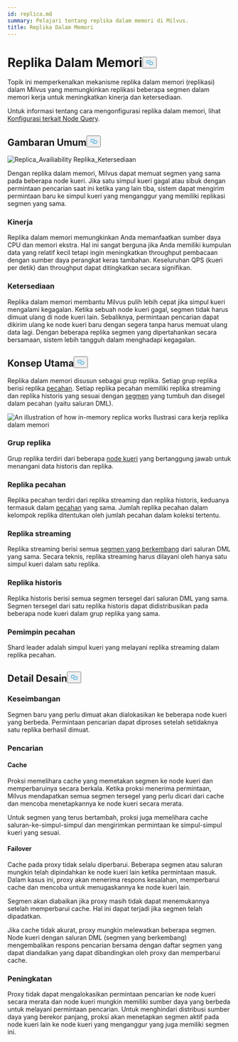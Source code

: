 ```yaml
---
id: replica.md
summary: Pelajari tentang replika dalam memori di Milvus.
title: Replika Dalam Memori
---
```

<h1 id="In-Memory-Replica" class="common-anchor-header">Replika Dalam Memori<button data-href="#In-Memory-Replica" class="anchor-icon" translate="no">
      <svg translate="no"
        aria-hidden="true"
        focusable="false"
        height="20"
        version="1.1"
        viewBox="0 0 16 16"
        width="16"
      >
        <path
          fill="#0092E4"
          fill-rule="evenodd"
          d="M4 9h1v1H4c-1.5 0-3-1.69-3-3.5S2.55 3 4 3h4c1.45 0 3 1.69 3 3.5 0 1.41-.91 2.72-2 3.25V8.59c.58-.45 1-1.27 1-2.09C10 5.22 8.98 4 8 4H4c-.98 0-2 1.22-2 2.5S3 9 4 9zm9-3h-1v1h1c1 0 2 1.22 2 2.5S13.98 12 13 12H9c-.98 0-2-1.22-2-2.5 0-.83.42-1.64 1-2.09V6.25c-1.09.53-2 1.84-2 3.25C6 11.31 7.55 13 9 13h4c1.45 0 3-1.69 3-3.5S14.5 6 13 6z"
        ></path>
      </svg>
    </button></h1><p>Topik ini memperkenalkan mekanisme replika dalam memori (replikasi) dalam Milvus yang memungkinkan replikasi beberapa segmen dalam memori kerja untuk meningkatkan kinerja dan ketersediaan.</p>
<p>Untuk informasi tentang cara mengonfigurasi replika dalam memori, lihat <a href="/docs/id/configure_querynode.md#queryNodereplicas">Konfigurasi terkait Node Query</a>.</p>
<h2 id="Overview" class="common-anchor-header">Gambaran Umum<button data-href="#Overview" class="anchor-icon" translate="no">
      <svg translate="no"
        aria-hidden="true"
        focusable="false"
        height="20"
        version="1.1"
        viewBox="0 0 16 16"
        width="16"
      >
        <path
          fill="#0092E4"
          fill-rule="evenodd"
          d="M4 9h1v1H4c-1.5 0-3-1.69-3-3.5S2.55 3 4 3h4c1.45 0 3 1.69 3 3.5 0 1.41-.91 2.72-2 3.25V8.59c.58-.45 1-1.27 1-2.09C10 5.22 8.98 4 8 4H4c-.98 0-2 1.22-2 2.5S3 9 4 9zm9-3h-1v1h1c1 0 2 1.22 2 2.5S13.98 12 13 12H9c-.98 0-2-1.22-2-2.5 0-.83.42-1.64 1-2.09V6.25c-1.09.53-2 1.84-2 3.25C6 11.31 7.55 13 9 13h4c1.45 0 3-1.69 3-3.5S14.5 6 13 6z"
        ></path>
      </svg>
    </button></h2><p>
  
   <span class="img-wrapper"> <img translate="no" src="/docs/v2.5.x/assets/replica_availability.jpg" alt="Replica_Availiability" class="doc-image" id="replica_availiability" />
   </span> <span class="img-wrapper"> <span>Replika_Ketersediaan</span> </span></p>
<p>Dengan replika dalam memori, Milvus dapat memuat segmen yang sama pada beberapa node kueri. Jika satu simpul kueri gagal atau sibuk dengan permintaan pencarian saat ini ketika yang lain tiba, sistem dapat mengirim permintaan baru ke simpul kueri yang menganggur yang memiliki replikasi segmen yang sama.</p>
<h3 id="Performance" class="common-anchor-header">Kinerja</h3><p>Replika dalam memori memungkinkan Anda memanfaatkan sumber daya CPU dan memori ekstra. Hal ini sangat berguna jika Anda memiliki kumpulan data yang relatif kecil tetapi ingin meningkatkan throughput pembacaan dengan sumber daya perangkat keras tambahan. Keseluruhan QPS (kueri per detik) dan throughput dapat ditingkatkan secara signifikan.</p>
<h3 id="Availability" class="common-anchor-header">Ketersediaan</h3><p>Replika dalam memori membantu Milvus pulih lebih cepat jika simpul kueri mengalami kegagalan. Ketika sebuah node kueri gagal, segmen tidak harus dimuat ulang di node kueri lain. Sebaliknya, permintaan pencarian dapat dikirim ulang ke node kueri baru dengan segera tanpa harus memuat ulang data lagi. Dengan beberapa replika segmen yang dipertahankan secara bersamaan, sistem lebih tangguh dalam menghadapi kegagalan.</p>
<h2 id="Key-Concepts" class="common-anchor-header">Konsep Utama<button data-href="#Key-Concepts" class="anchor-icon" translate="no">
      <svg translate="no"
        aria-hidden="true"
        focusable="false"
        height="20"
        version="1.1"
        viewBox="0 0 16 16"
        width="16"
      >
        <path
          fill="#0092E4"
          fill-rule="evenodd"
          d="M4 9h1v1H4c-1.5 0-3-1.69-3-3.5S2.55 3 4 3h4c1.45 0 3 1.69 3 3.5 0 1.41-.91 2.72-2 3.25V8.59c.58-.45 1-1.27 1-2.09C10 5.22 8.98 4 8 4H4c-.98 0-2 1.22-2 2.5S3 9 4 9zm9-3h-1v1h1c1 0 2 1.22 2 2.5S13.98 12 13 12H9c-.98 0-2-1.22-2-2.5 0-.83.42-1.64 1-2.09V6.25c-1.09.53-2 1.84-2 3.25C6 11.31 7.55 13 9 13h4c1.45 0 3-1.69 3-3.5S14.5 6 13 6z"
        ></path>
      </svg>
    </button></h2><p>Replika dalam memori disusun sebagai grup replika. Setiap grup replika berisi replika <a href="https://milvus.io/docs/v2.1.x/glossary.md#Sharding">pecahan</a>. Setiap replika pecahan memiliki replika streaming dan replika historis yang sesuai dengan <a href="https://milvus.io/docs/v2.1.x/glossary.md#Segment">segmen</a> yang tumbuh dan disegel dalam pecahan (yaitu saluran DML).</p>
<p>
  
   <span class="img-wrapper"> <img translate="no" src="/docs/v2.5.x/assets/replica_group.png" alt="An illustration of how in-memory replica works" class="doc-image" id="an-illustration-of-how-in-memory-replica-works" />
   </span> <span class="img-wrapper"> <span>Ilustrasi cara kerja replika dalam memori</span> </span></p>
<h3 id="Replica-group" class="common-anchor-header">Grup replika</h3><p>Grup replika terdiri dari beberapa <a href="https://milvus.io/docs/v2.1.x/four_layers.md#Query-node">node kueri</a> yang bertanggung jawab untuk menangani data historis dan replika.</p>
<h3 id="Shard-replica" class="common-anchor-header">Replika pecahan</h3><p>Replika pecahan terdiri dari replika streaming dan replika historis, keduanya termasuk dalam <a href="https://milvus.io/blog/deep-dive-1-milvus-architecture-overview.md#Shard">pecahan</a> yang sama. Jumlah replika pecahan dalam kelompok replika ditentukan oleh jumlah pecahan dalam koleksi tertentu.</p>
<h3 id="Streaming-replica" class="common-anchor-header">Replika streaming</h3><p>Replika streaming berisi semua <a href="https://milvus.io/docs/v2.1.x/glossary.md#Segment">segmen yang berkembang</a> dari saluran DML yang sama. Secara teknis, replika streaming harus dilayani oleh hanya satu simpul kueri dalam satu replika.</p>
<h3 id="Historical-replica" class="common-anchor-header">Replika historis</h3><p>Replika historis berisi semua segmen tersegel dari saluran DML yang sama. Segmen tersegel dari satu replika historis dapat didistribusikan pada beberapa node kueri dalam grup replika yang sama.</p>
<h3 id="Shard-leader" class="common-anchor-header">Pemimpin pecahan</h3><p>Shard leader adalah simpul kueri yang melayani replika streaming dalam replika pecahan.</p>
<h2 id="Design-Details" class="common-anchor-header">Detail Desain<button data-href="#Design-Details" class="anchor-icon" translate="no">
      <svg translate="no"
        aria-hidden="true"
        focusable="false"
        height="20"
        version="1.1"
        viewBox="0 0 16 16"
        width="16"
      >
        <path
          fill="#0092E4"
          fill-rule="evenodd"
          d="M4 9h1v1H4c-1.5 0-3-1.69-3-3.5S2.55 3 4 3h4c1.45 0 3 1.69 3 3.5 0 1.41-.91 2.72-2 3.25V8.59c.58-.45 1-1.27 1-2.09C10 5.22 8.98 4 8 4H4c-.98 0-2 1.22-2 2.5S3 9 4 9zm9-3h-1v1h1c1 0 2 1.22 2 2.5S13.98 12 13 12H9c-.98 0-2-1.22-2-2.5 0-.83.42-1.64 1-2.09V6.25c-1.09.53-2 1.84-2 3.25C6 11.31 7.55 13 9 13h4c1.45 0 3-1.69 3-3.5S14.5 6 13 6z"
        ></path>
      </svg>
    </button></h2><h3 id="Balance" class="common-anchor-header">Keseimbangan</h3><p>Segmen baru yang perlu dimuat akan dialokasikan ke beberapa node kueri yang berbeda. Permintaan pencarian dapat diproses setelah setidaknya satu replika berhasil dimuat.</p>
<h3 id="Search" class="common-anchor-header">Pencarian</h3><h4 id="Cache" class="common-anchor-header">Cache</h4><p>Proksi memelihara cache yang memetakan segmen ke node kueri dan memperbaruinya secara berkala. Ketika proksi menerima permintaan, Milvus mendapatkan semua segmen tersegel yang perlu dicari dari cache dan mencoba menetapkannya ke node kueri secara merata.</p>
<p>Untuk segmen yang terus bertambah, proksi juga memelihara cache saluran-ke-simpul-simpul dan mengirimkan permintaan ke simpul-simpul kueri yang sesuai.</p>
<h4 id="Failover" class="common-anchor-header">Failover</h4><p>Cache pada proxy tidak selalu diperbarui. Beberapa segmen atau saluran mungkin telah dipindahkan ke node kueri lain ketika permintaan masuk. Dalam kasus ini, proxy akan menerima respons kesalahan, memperbarui cache dan mencoba untuk menugaskannya ke node kueri lain.</p>
<p>Segmen akan diabaikan jika proxy masih tidak dapat menemukannya setelah memperbarui cache. Hal ini dapat terjadi jika segmen telah dipadatkan.</p>
<p>Jika cache tidak akurat, proxy mungkin melewatkan beberapa segmen. Node kueri dengan saluran DML (segmen yang berkembang) mengembalikan respons pencarian bersama dengan daftar segmen yang dapat diandalkan yang dapat dibandingkan oleh proxy dan memperbarui cache.</p>
<h3 id="Enhancement" class="common-anchor-header">Peningkatan</h3><p>Proxy tidak dapat mengalokasikan permintaan pencarian ke node kueri secara merata dan node kueri mungkin memiliki sumber daya yang berbeda untuk melayani permintaan pencarian. Untuk menghindari distribusi sumber daya yang berekor panjang, proksi akan menetapkan segmen aktif pada node kueri lain ke node kueri yang menganggur yang juga memiliki segmen ini.</p>
